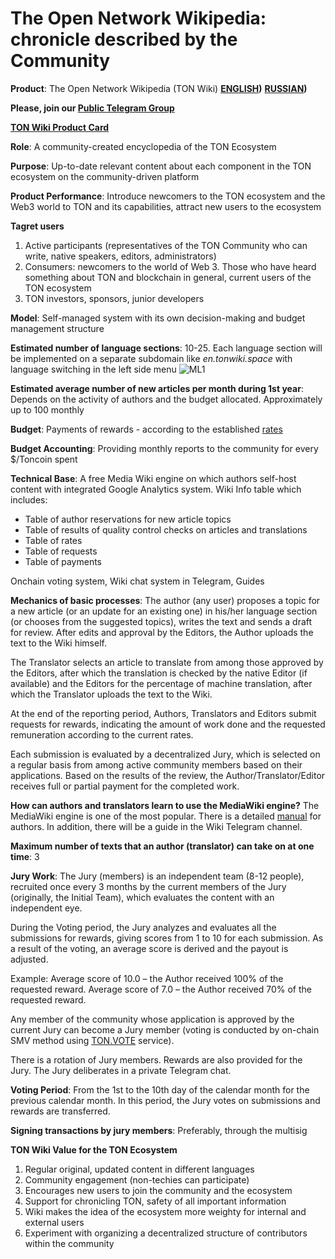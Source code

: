# The Open Network Wikipedia: chronicle described by the Community

**Product**:
The Open Network Wikipedia (TON Wiki) 
**[ENGLISH](https://tonwiki.space/index.php?title=The_Open_Network))**
**[RUSSIAN](https://tonwiki.space/index.php?title=The_Open_Network))**

**Please, join our [Public Telegram Group](https://t.me/tonwiki_en)**  

**[TON Wiki Product Card](https://docs.google.com/document/d/1QOMMC-NjbotdSrnzUb_yTBohy2CXbCnKmAQCWpnXWs0/edit?usp=sharing)**

**Role**:
A community-created encyclopedia of the TON Ecosystem

**Purpose**:
Up-to-date relevant content about each component in the TON ecosystem on the community-driven platform

**Product Performance**:
Introduce newcomers to the TON ecosystem and the Web3 world to TON and its capabilities, attract new users to the ecosystem

**Tagret users**
1) Active participants (representatives of the TON Community who can write, native speakers, editors, administrators)
2) Consumers: newcomers to the world of Web 3. Those who have heard something about TON and blockchain in general, current users of the TON ecosystem
3) TON investors, sponsors, junior developers

**Model**:
Self-managed system with its own decision-making and budget management structure

**Estimated number of language sections**:
10-25. Each language section will be implemented on a separate subdomain like *en.tonwiki.space* with language switching in the left side menu
![ML1](https://github.com/timcom-pro/tonwiki/assets/115406028/347f659e-e330-4f55-a8a3-b38df815b7c3)

**Estimated average number of new articles per month during 1st year**:
Depends on the activity of authors and the budget allocated. Approximately up to 100 monthly

**Budget**:
Payments of rewards - according to the established [rates](https://docs.google.com/spreadsheets/d/1P_RuF04shL4G_YxzlbcDsNNE4yFqNm_NzzjfoTEHxnM/edit#gid=0)

**Budget Accounting**:
Providing monthly reports to the community for every $/Toncoin spent 

**Technical Base**:
A free Media Wiki engine on which authors self-host content with integrated Google Analytics system. Wiki Info table which includes: 
- Table of author reservations for new article topics
- Table of results of quality control checks on articles and translations
- Table of rates
- Table of requests
- Table of payments

Onchain voting system, Wiki chat system in Telegram, Guides

**Mechanics of basic processes**:
The author (any user) proposes a topic for a new article (or an update for an existing one) in his/her language section (or chooses from the suggested topics), writes the text and sends a draft for review. After edits and approval by the Editors, the Author uploads the text to the Wiki himself. 

The Translator selects an article to translate from among those approved by the Editors, after which the translation is checked by the native Editor (if available) and the Editors for the percentage of machine translation, after which the Translator uploads the text to the Wiki.

At the end of the reporting period, Authors, Translators and Editors submit requests for rewards, indicating the amount of work done and the requested remuneration according to the current rates.

Each submission is evaluated by a decentralized Jury, which is selected on a regular basis from among active community members based on their applications. Based on the results of the review, the Author/Translator/Editor receives full or partial payment for the completed work.

**How can authors and translators learn to use the MediaWiki engine?**
The MediaWiki engine is one of the most popular. There is a detailed [manual](https://www.mediawiki.org/wiki/Help:Editing_pages) for authors. In addition, there will be a guide in the Wiki Telegram channel. 

**Maximum number of texts that an author (translator) can take on at one time**: 3

**Jury Work**:
The Jury (members) is an independent team (8-12 people), recruited once every 3 months by the current members of the Jury (originally, the Initial Team), which evaluates the content with an independent eye. 

During the Voting period, the Jury analyzes and evaluates all the submissions for rewards, giving scores from 1 to 10 for each submission. As a result of the voting, an average score is derived and the payout is adjusted.

Example:
Average score of 10.0 – the Author received 100% of the requested reward. 
Average score of 7.0 – the Author received 70% of the requested reward.

Any member of the community whose application is approved by the current Jury can become a Jury member (voting is conducted by on-chain SMV method using [TON.VOTE](https://ton.vote/) service).

There is a rotation of Jury members. Rewards are also provided for the Jury. The Jury deliberates in a private Telegram chat.

**Voting Period**:
From the 1st to the 10th day of the calendar month for the previous calendar month. In this period, the Jury votes on submissions and rewards are transferred.

**Signing transactions by jury members**:
Preferably, through the multisig

**TON Wiki Value for the TON Ecosystem**
1) Regular original, updated content in different languages
2) Community engagement (non-techies can participate)
3) Encourages new users to join the community and the ecosystem
4) Support for chronicling TON, safety of all important information
5) Wiki makes the idea of the ecosystem more weighty for internal and external users
6) Experiment with organizing a decentralized structure of contributors within the community




